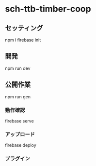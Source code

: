 # sch-ttb-timber-coop

## セッティング
npm i
firebase init

## 開発
npm run dev

## 公開作業
npm run gen

### 動作確認
firebase serve

### アップロード
firebase deploy

### プラグイン
